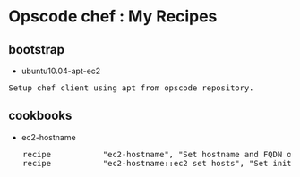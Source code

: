 # Opscode chef : My Recipes

## bootstrap

* ubuntu10.04-apt-ec2
<pre>
Setup chef client using apt from opscode repository.
</pre>

## cookbooks

* ec2-hostname
<pre>
   recipe           "ec2-hostname", "Set hostname and FQDN of the node."
   recipe           "ec2-hostname::ec2_set_hosts", "Set init script - modify hosts file at boot time."
</pre>
